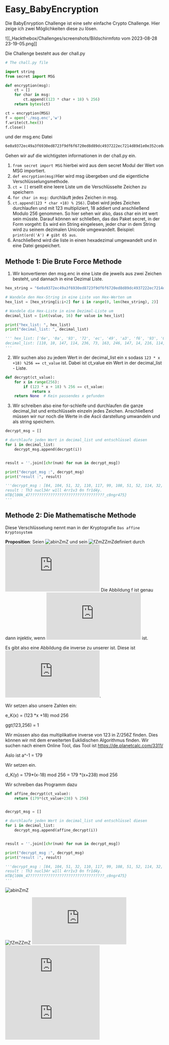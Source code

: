 # Easy_BabyEncryption

Die BabyEnryption Challenge ist eine sehr einfache Crypto Challenge. Hier zeige ich zwei Möglichkeiten diese zu lösen.

![[_Hackthebox/Challenges/screenshots/Bildschirmfoto vom 2023-08-28 23-19-05.png]]



Die Challenge besteht aus der chall.py

```python
# The chall.py file

import string
from secret import MSG

def encryption(msg):
    ct = []
    for char in msg:
        ct.append((123 * char + 18) % 256)
    return bytes(ct)

ct = encryption(MSG)
f = open('./msg.enc','w')
f.write(ct.hex())
f.close()
```
und der msg.enc Datei
```txt
6e0a9372ec49a3f6930ed8723f9df6f6720ed8d89dc4937222ec7214d89d1e0e352ce0aa6ec82bf622227bb70e7fb7352249b7d893c493d8539dec8fb7935d490e7f9d22ec89b7a322ec8fd80e7f8921
```

Gehen wir auf die wichtigsten informationen in der chall.py ein.

1. `from secret import MSG` hierbei wird aus dem secret Modul der Wert von MSG importiert. 
2. `def encryption(msg)`Hier wird msg übergeben und die eigentliche Verschlüsselungsmethode.
3. `ct = []` ersellt eine leere Liste um die Verschlüsselte Zeichen zu speichern
4. `for char in msg:` durchläuft jedes Zeichen in msg. 
5. `ct.append(123 * char +18) % 256)`. Dabei wird jedes Zeichen durchlaufen und mit 123 multipliziert, 18 addiert und anschließend Modulo 256 genommen. So hier sehen wir also, dass char ein int wert sein müsste. Darauf können wir schließen, das das Paket secret, in der Form vorgeht: Es wird ein String eingelesen, jeder char in dem String wird zu seinem dezimalen Unicode umgewandelt. Beispiel: `print(ord('A') # gibt 65 aus`.
6. Anschließend wird die liste in einen hexadezimal umgewandelt und in eine Datei gespeichert.


## Methode 1: Die Brute Force Methode

1. Wir konvertieren den msg.enc in eine Liste die jeweils aus zwei Zeichen besteht, und dannach in eine Dezimal Liste.
```python
hex_string = "6e0a9372ec49a3f6930ed8723f9df6f6720ed8d89dc4937222ec7214d89d1e0e352ce0aa6ec82bf622227bb70e7fb7352249b7d893c493d8539dec8fb7935d490e7f9d22ec89b7a322ec8fd80e7f8921"

# Wandele den Hex-String in eine Liste von Hex-Werten um
hex_list = [hex_string[i:i+2] for i in range(0, len(hex_string), 2)]

# Wandele die Hex-Liste in eine Dezimal-Liste um
decimal_list = [int(value, 16) for value in hex_list]

print("hex_list: ", hex_list)
print("decimal_list: ", decimal_list)

''' hex_list: ['6e', '0a', '93', '72', 'ec', '49', 'a3', 'f6', '93', '0e', 'd8', '72', '3f', '9d', 'f6', 'f6', '72', '0e', 'd8', 'd8', '9d', 'c4', '93', '72', '22', 'ec', '72', '14', 'd8', '9d', '1e', '0e', '35', '2c', 'e0', 'aa', '6e', 'c8', '2b', 'f6', '22', '22', '7b', 'b7', '0e', '7f', 'b7', '35', '22', '49', 'b7', 'd8', '93', 'c4', '93', 'd8', '53', '9d', 'ec', '8f', 'b7', '93', '5d', '49', '0e', '7f', '9d', '22', 'ec', '89', 'b7', 'a3', '22', 'ec', '8f', 'd8', '0e', '7f', '89', '21']
decimal_list: [110, 10, 147, 114, 236, 73, 163, 246, 147, 14, 216, 114, 63, 157, 246, 246, 114, 14, 216, 216, 157, 196, 147, 114, 34, 236, 114, 20, 216, 157, 30, 14, 53, 44, 224, 170, 110, 200, 43, 246, 34, 34, 123, 183, 14, 127, 183, 53, 34, 73, 183, 216, 147, 196, 147, 216, 83, 157, 236, 143, 183, 147, 93, 73, 14, 127, 157, 34, 236, 137, 183, 163, 34, 236, 143, 216, 14, 127, 137, 33]
'''
```

2. Wir suchen also zu jedem Wert in der decimal_list ein x sodass `123 * x +18) %256 == ct_value` ist. Dabei ist ct_value ein Wert in der decimal_list - Liste.

```python
def decrypt(ct_value):
    for x in range(256):
        if (123 * x + 18) % 256 == ct_value:
            return x
    return None  # Kein passendes x gefunden
```

3. Wir schreiben also eine for-schleife und durchlaufen die ganze decimal_list und entschlüsseln einzeln jedes Zeichen. Anschließend müssen wir nur noch die Werte in die Ascii darstellung umwandeln und als string speichern.
```python
decrypt_msg = []

# durchlaufe jeden Wert in decimal_list und entschlüssel diesen
for i in decimal_list:
    decrypt_msg.append(decrypt(i))


result = ''.join([chr(num) for num in decrypt_msg])

print("decrypt_msg :", decrypt_msg)
print("result :", result)

'''decrypt_msg : [84, 104, 51, 32, 110, 117, 99, 108, 51, 52, 114, 32, 119, 49, 108, 108, 32, 52, 114, 114, 49, 118, 51, 32, 48, 110, 32, 102, 114, 49, 100, 52, 121, 46, 10, 72, 84, 66, 123, 108, 48, 48, 107, 95, 52, 55, 95, 121, 48, 117, 95, 114, 51, 118, 51, 114, 115, 49, 110, 103, 95, 51, 113, 117, 52, 55, 49, 48, 110, 53, 95, 99, 48, 110, 103, 114, 52, 55, 53, 125]
result : Th3 nucl34r w1ll 4rr1v3 0n fr1d4y.
HTB{l00k_47?????????????????????????????????_c0ngr475}
'''
```



## Methode 2: Die Mathematische Methode


Diese Verschlüsselung nennt man in der Kryptografie `Das affine Kryptosystem` 


**Proposition**: Seien ![abinZmZ](https://latex.codecogs.com/png.image?\dpi{200}a,%20b%20\in%20\mathbb{Z}/m\mathbb{Z) und sein ![fZmZZmZ](https://latex.codecogs.com/png.image?\dpi{200}f:%20\mathbb{Z}/m\mathbb{Z}%20\to%20\mathbb{Z}/m\mathbb{Z})definiert durch ![eKaxb](https://latex.codecogs.com/png.image.latex?e_K%28x%29%20%3D%20%28ax%2Bb%29%20%5Cmod%20m) Die Abbildung f ist genau dann injektiv, wenn ![ggtam](https://latex.codecogs.com/png.image.latex?%5Ctext%7BggT%7D%28a%2Cm%29%20%3D%201) ist.




Es gibt also eine Abbildung die inverse zu unserer ist. Diese ist ![dKayb](https://latex.codecogs.com/png.image.latex?d_K%28y%29%20%3D%20a%5E%7B-1%7D%28y-b%29%20%5Cmod%20m).

Wir setzen also unsere Zahlen ein:

e_K(x) = (123 *x +18) mod 256 

ggt(123,256) = 1

Wir müssen also das multiplikative inverse von 123 in Z/256Z finden. Dies können wir mit dem erweiterten Euklidischen Algorithmus finden. Wir suchen nach einem Online Tool, das Tool ist https://de.planetcalc.com/3311/ 

Aslo ist a^-1 = 179

Wir setzen ein.

d_K(y) = 179*(x-18) mod 256 = 179 *(x+238) mod 256

Wir schreiben das Programm dazu

```python
def affine_decrypt(ct_value):
    return (179*(ct_value+238) % 256)


decrypt_msg = []

# durchlaufe jeden Wert in decimal_list und entschlüssel diesen
for i in decimal_list:
    decrypt_msg.append(affine_decrypt(i))


result = ''.join([chr(num) for num in decrypt_msg])

print("decrypt_msg :", decrypt_msg)
print("result :", result)

'''decrypt_msg : [84, 104, 51, 32, 110, 117, 99, 108, 51, 52, 114, 32, 119, 49, 108, 108, 32, 52, 114, 114, 49, 118, 51, 32, 48, 110, 32, 102, 114, 49, 100, 52, 121, 46, 10, 72, 84, 66, 123, 108, 48, 48, 107, 95, 52, 55, 95, 121, 48, 117, 95, 114, 51, 118, 51, 114, 115, 49, 110, 103, 95, 51, 113, 117, 52, 55, 49, 48, 110, 53, 95, 99, 48, 110, 103, 114, 52, 55, 53, 125]
result : Th3 nucl34r w1ll 4rr1v3 0n fr1d4y.
HTB{l00k_47?????????????????????????????????_c0ngr475}
'''

```



![abinZmZ](https://latex.codecogs.com/png.image?\dpi{200}a,%20b%20\in%20\mathbb{Z}/m\mathbb{Z)

![fZmZZmZ](https://latex.codecogs.com/png.image?\dpi{200}f:%20\mathbb{Z}/m\mathbb{Z}%20\to%20\mathbb{Z}/m\mathbb{Z})
![eKaxb](https://latex.codecogs.com/png.image.latex?e_K%28x%29%20%3D%20%28ax%2Bb%29%20%5Cmod%20m)
![ggtam](https://latex.codecogs.com/png.image.latex?%5Ctext%7BggT%7D%28a%2Cm%29%20%3D%201)
![dKayb](https://latex.codecogs.com/png.image.latex?d_K%28y%29%20%3D%20a%5E%7B-1%7D%28y-b%29%20%5Cmod%20m)
